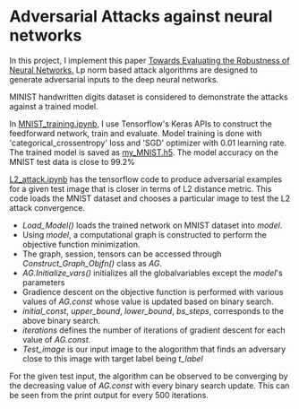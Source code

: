# Adversarial Attacks against neural networks
In this project, I implement this paper [Towards Evaluating the Robustness
of Neural Networks.](https://arxiv.org/abs/1608.04644) Lp norm based attack algorithms are designed to generate adversarial inputs to the deep neural networks.

MINIST handwritten digits dataset is considered to demonstrate the attacks against a trained model.

In [MNIST_training.ipynb](https://github.com/varshapendyala/Adversarial-attacks-against-neural-networks/blob/master/MNIST_training.ipynb), I use Tensorflow's Keras APIs to construct the feedforward network, train and evaluate.
Model training is done with 'categorical_crossentropy' loss and 'SGD' optimizer with 0.01 learning rate. The trained model is saved as [my_MNIST.h5](). The model accuracy on the MNIST test data is close to 99.2%


[L2_attack.ipynb]() has the tensorflow code to produce adversarial examples for a given test image that is closer in terms of L2 distance metric. This code loads the MNIST dataset and chooses a particular image to test the L2 attack convergence.

  * *Load_Model()* loads the trained network on MNIST dataset into *model*.
  * Using *model*, a computational graph is constructed to perform the objective function minimization. 
  * The graph, session, tensors can be accessed through *Construct_Graph_Objfn()* class as *AG*.
  * *AG.Initialize_vars()* initializes all the globalvariables except the *model*'s parameters
  * Gradience descent on the objective function is performed with various values of *AG.const* whose value is updated based on binary search.
  * *initial_const*, *upper_bound*, *lower_bound*, *bs_steps*, corresponds to the above binary search.
  * *iterations* defines the number of iterations of gradient descent for each value of *AG.const*.
  * *Test_image* is our input image to the alogorithm that finds an adversary close to this image with target label being *t_label*
  
  For the given test input, the algorithm can be observed to be converging by the decreasing value of *AG.const* with every binary search update. This can be seen from the print output for every 500 iterations.
